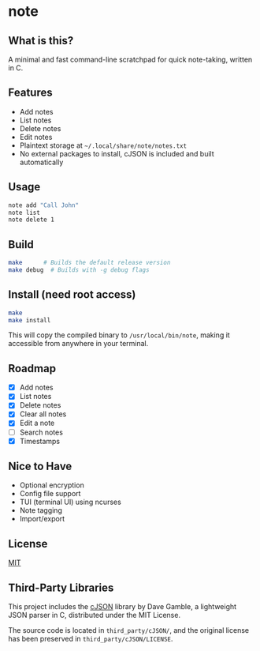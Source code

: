 # note

## What is this?
A minimal and fast command-line scratchpad for quick note-taking, written in C.

## Features
- Add notes
- List notes
- Delete notes
- Edit notes
- Plaintext storage at `~/.local/share/note/notes.txt`
- No external packages to install, cJSON is included and built automatically

## Usage

```bash
note add "Call John"
note list
note delete 1
```

## Build

```bash
make      # Builds the default release version
make debug  # Builds with -g debug flags
```

## Install (need root access)

```bash
make
make install
```
This will copy the compiled binary to `/usr/local/bin/note`, making it accessible from anywhere in your terminal.

## Roadmap
- [x] Add notes
- [x] List notes
- [x] Delete notes
- [x] Clear all notes
- [x] Edit a note
- [ ] Search notes
- [x] Timestamps

## Nice to Have
- Optional encryption
- Config file support
- TUI (terminal UI) using ncurses
- Note tagging
- Import/export

## License

[MIT](https://github.com/nicolast654/note/blob/main/LICENSE)

## Third-Party Libraries

This project includes the [cJSON](https://github.com/DaveGamble/cJSON) library by Dave Gamble, a lightweight JSON parser in C, distributed under the MIT License.

The source code is located in `third_party/cJSON/`, and the original license has been preserved in `third_party/cJSON/LICENSE`.

